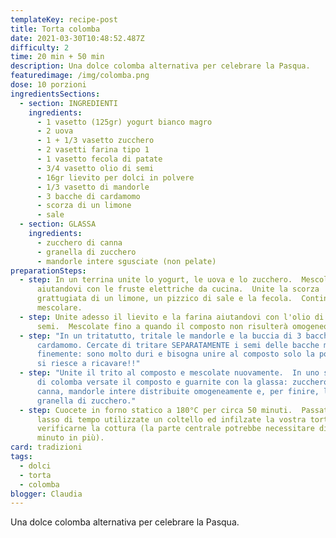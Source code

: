 ```yaml
---
templateKey: recipe-post
title: Torta colomba
date: 2021-03-30T10:48:52.487Z
difficulty: 2
time: 20 min + 50 min
description: Una dolce colomba alternativa per celebrare la Pasqua.
featuredimage: /img/colomba.png
dose: 10 porzioni
ingredientsSections:
  - section: INGREDIENTI
    ingredients:
      - 1 vasetto (125gr) yogurt bianco magro
      - 2 uova
      - 1 + 1/3 vasetto zucchero
      - 2 vasetti farina tipo 1
      - 1 vasetto fecola di patate
      - 3/4 vasetto olio di semi
      - 16gr lievito per dolci in polvere
      - 1/3 vasetto di mandorle
      - 3 bacche di cardamomo
      - scorza di un limone
      - sale
  - section: GLASSA
    ingredients:
      - zucchero di canna
      - granella di zucchero
      - mandorle intere sgusciate (non pelate)
preparationSteps:
  - step: In un terrina unite lo yogurt, le uova e lo zucchero.  Mescolate
      aiutandovi con le fruste elettriche da cucina.  Unite la scorza
      grattugiata di un limone, un pizzico di sale e la fecola.  Continuate a
      mescolare.
  - step: Unite adesso il lievito e la farina aiutandovi con l'olio di
      semi.  Mescolate fino a quando il composto non risulterà omogeneo.
  - step: "In un tritatutto, tritale le mandorle e la buccia di 3 bacche di
      cardamomo. Cercate di tritare SEPARATAMENTE i semi delle bacche molto
      finemente: sono molto duri e bisogna unire al composto solo la polvere che
      si riesce a ricavare!!"
  - step: "Unite il trito al composto e mescolate nuovamente.  In uno stampo a forma
      di colomba versate il composto e guarnite con la glassa: zucchero di
      canna, mandorle intere distribuite omogeneamente e, per finire, la
      granella di zucchero."
  - step: Cuocete in forno statico a 180°C per circa 50 minuti.  Passato questo
      lasso di tempo utilizzate un coltello ed infilzate la vostra torta per
      verificarne la cottura (la parte centrale potrebbe necessitare di qualche
      minuto in più).
card: tradizioni
tags:
  - dolci
  - torta
  - colomba
blogger: Claudia
---
```

Una dolce colomba alternativa per celebrare la Pasqua.